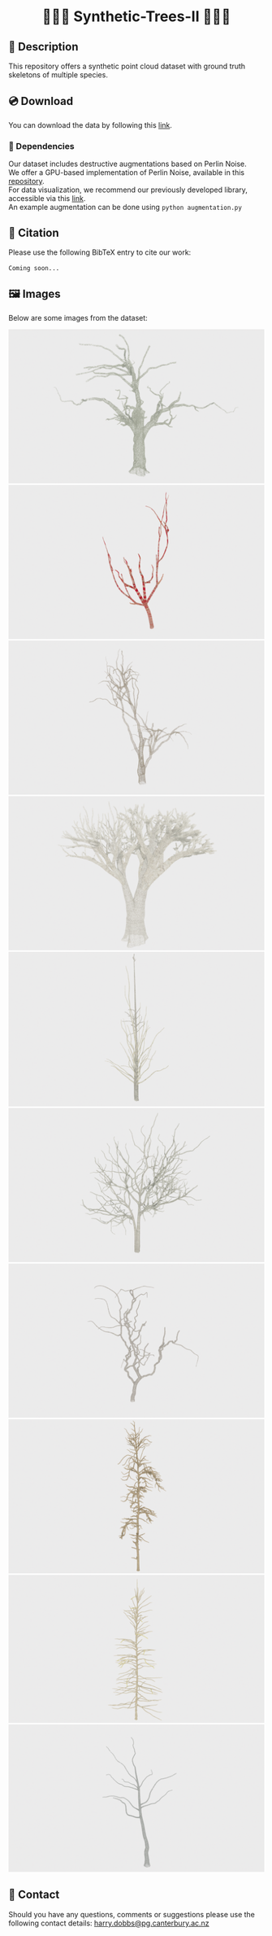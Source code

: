 # <center> 🌿🌳🌱 Synthetic-Trees-II 🌱🌳🌿 </center>




## 📖 Description
This repository offers a synthetic point cloud dataset with ground truth skeletons of multiple species. 

## 💿 Download
You can download the data by following this [link](https://ucliveac-my.sharepoint.com/:f:/r/personal/oliver_batchelor_canterbury_ac_nz/Documents/tree_dataset2?csf=1&web=1&e=fSJeTj).

### 🔗 Dependencies
Our dataset includes destructive augmentations based on Perlin Noise.<br>
We offer a GPU-based implementation of Perlin Noise, available in this [repository](https://github.com/uc-vision/taichi_perlin).<br>
For data visualization, we recommend our previously developed library, accessible via this [link](https://github.com/uc-vision/synthetic-trees).<br>
An example augmentation can be done using `python augmentation.py`

## 📄 Citation 
Please use the following BibTeX entry to cite our work: <br>

```
Coming soon...

```
## 🖼️ Images
Below are some images from the dataset:

![Apple Tree](images/apple.png)
![Cherry Tree](images/cherry.png)
![Chinaberry Tree](images/chinaberry.png)
![Dracaena Tree](images/dracaena.png)
![Ginkgo Tree](images/ginkgo.png)
![London Tree](images/london.png)
![Maple Tree](images/maple.png)
![Pine Tree](images/pine.png)
![Spruce Tree](images/spruce.png)
![Walnut Tree](images/walnut.png)



## 📩 Contact 
Should you have any questions, comments or suggestions please use the following contact details:
harry.dobbs@pg.canterbury.ac.nz


